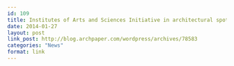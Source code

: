 ```yaml
---
id: 109
title: Institutes of Arts and Sciences Initiative in architectural spotlight
date: 2014-01-27
layout: post
link_post: http://blog.archpaper.com/wordpress/archives/78583
categories: "News"
format: link
---
```


